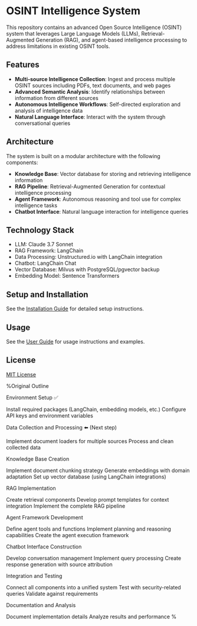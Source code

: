 # OSINT Intelligence System

This repository contains an advanced Open Source Intelligence (OSINT) system that leverages Large Language Models (LLMs), Retrieval-Augmented Generation (RAG), and agent-based intelligence processing to address limitations in existing OSINT tools.

## Features

- **Multi-source Intelligence Collection**: Ingest and process multiple OSINT sources including PDFs, text documents, and web pages
- **Advanced Semantic Analysis**: Identify relationships between information from different sources
- **Autonomous Intelligence Workflows**: Self-directed exploration and analysis of intelligence data
- **Natural Language Interface**: Interact with the system through conversational queries

## Architecture

The system is built on a modular architecture with the following components:
- **Knowledge Base**: Vector database for storing and retrieving intelligence information
- **RAG Pipeline**: Retrieval-Augmented Generation for contextual intelligence processing
- **Agent Framework**: Autonomous reasoning and tool use for complex intelligence tasks
- **Chatbot Interface**: Natural language interaction for intelligence queries

## Technology Stack

- LLM: Claude 3.7 Sonnet
- RAG Framework: LangChain
- Data Processing: Unstructured.io with LangChain integration
- Chatbot: LangChain Chat
- Vector Database: Milvus with PostgreSQL/pgvector backup
- Embedding Model: Sentence Transformers

## Setup and Installation

See the [Installation Guide](docs/installation.md) for detailed setup instructions.

## Usage

See the [User Guide](docs/usage.md) for usage instructions and examples.

## License

[MIT License](LICENSE)



%Original Outline

Environment Setup ✅

Install required packages (LangChain, embedding models, etc.)
Configure API keys and environment variables


Data Collection and Processing ⬅️ (Next step)

Implement document loaders for multiple sources
Process and clean collected data


Knowledge Base Creation

Implement document chunking strategy
Generate embeddings with domain adaptation
Set up vector database (using LangChain integrations)


RAG Implementation

Create retrieval components
Develop prompt templates for context integration
Implement the complete RAG pipeline


Agent Framework Development

Define agent tools and functions
Implement planning and reasoning capabilities
Create the agent execution framework


Chatbot Interface Construction

Develop conversation management
Implement query processing
Create response generation with source attribution


Integration and Testing

Connect all components into a unified system
Test with security-related queries
Validate against requirements


Documentation and Analysis

Document implementation details
Analyze results and performance
%